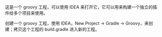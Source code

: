 这是一个 groovy 工程，可以使用 IDEA 来打开它，它可以用来构建一个独立的插件给多个项目来使用。

创建一个 groovy 工程，使用 IDEA，New Project -> Gradle -> Groovy，来创建；拷贝这个工程的 build.gradle 进入新的工程。